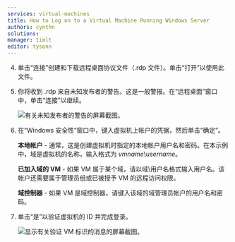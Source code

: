 ```yaml
---
services: virtual-machines
title: How to Log on to a Virtual Machine Running Windows Server
authors: cynthn
solutions: 
manager: timlt
editor: tysonn
---
```


4. 单击“连接”创建和下载远程桌面协议文件（.rdp 文件）。单击“打开”以使用此文件。

5. 你将收到 .rdp 来自未知发布者的警告。这是一般警报。在“远程桌面”窗口中，单击“连接”以继续。

    ![有关未知发布者的警告的屏幕截图。](./media/virtual-machines-log-on-win-server/rdp-warn.png)

6. 在“Windows 安全性”窗口中，键入虚拟机上帐户的凭据，然后单击“确定”。

     **本地帐户** - 通常，这是创建虚拟机时指定的本地帐户用户名和密码。在本示例中，域是虚拟机的名称，输入格式为 *vmname*&#92;*username*。

    **已加入域的 VM** - 如果 VM 属于某个域，请以域&#92;用户名格式输入用户名。该帐户还需要属于管理员组或已被授予 VM 的远程访问权限。

    **域控制器** - 如果 VM 是域控制器，请键入该域的域管理员帐户的用户名和密码。

7. 单击“是”以验证虚拟机的 ID 并完成登录。

    ![显示有关验证 VM 标识的消息的屏幕截图。](./media/virtual-machines-log-on-win-server/cert-warning.png)

<!---HONumber=Mooncake_0606_2016-->